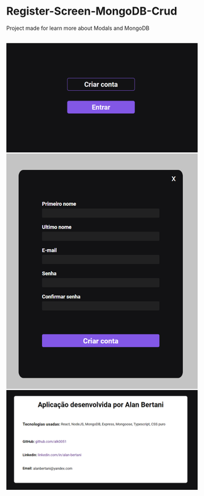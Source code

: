 # Register-Screen-MongoDB-Crud

<p> Project made for learn more about Modals and MongoDB</p> <br/>

<img src="/images/mainpage.png" />
<img src="/images/registermodal.png" />
<img src="/images/whenloggedin.png" />
